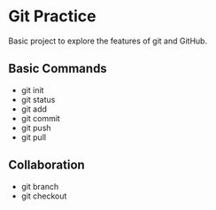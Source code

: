 # Git Practice

Basic project to explore the features of git and GitHub.

## Basic Commands

* git init
* git status
* git add
* git commit
* git push
* git pull

## Collaboration

* git branch
* git checkout
